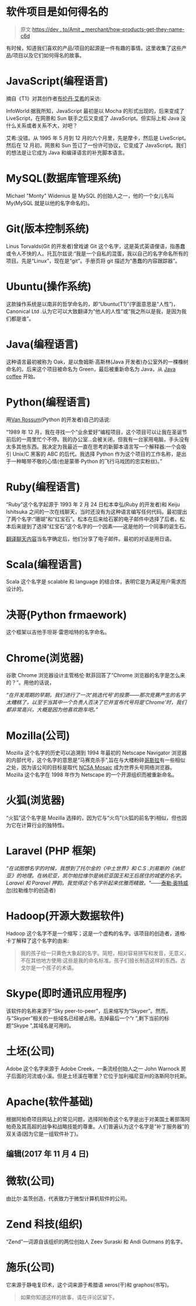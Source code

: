 # 软件项目是如何得名的

> 原文:[https://dev . to/Amit _ merchant/how-products-get-they-name-c6d](https://dev.to/amit_merchant/how-products-got-their-name-c6d)

有时候，知道我们喜欢的产品/项目的起源是一件有趣的事情。这里收集了这些产品/项目以及它们如何得名的故事。

# [](#javascript-programming-language)JavaScript(编程语言)

摘自《T1》对其创作者[布伦丹·艾希](http://en.wikipedia.org/wiki/Brendan_Eich)的采访:

InfoWorld:据我所知，JavaScript 最初是以 Mocha 的形式出现的，后来变成了 LiveScript，在网景和 Sun 联手之后又变成了 JavaScript。但实际上和 Java 没什么关系或者关系不大，对吧？

艾希:没错。从 1995 年 5 月到 12 月的六个月里，先是摩卡，然后是 LiveScript。然后在 12 月初，网景和 Sun 签订了一份许可协议，它变成了 JavaScript。我们的想法是让它成为 Java 和编译语言的补充脚本语言。

# [](#mysql-database-management-system)MySQL(数据库管理系统)

Michael "Monty" Widenius 是 MySQL 的创始人之一，他的一个女儿名叫 My(MySQL 就是以他的名字命名的)。

# [](#git-version-control-system)Git(版本控制系统)

Linus Torvalds(Git 的开发者)曾戏谑 Git 这个名字，这是英式英语俚语，指愚蠢或令人不快的人。托瓦尔兹说:“我是一个自私的混蛋，我以自己的名字命名所有的项目。先是“Linux”，现在是“git”。手册页将 git 描述为“愚蠢的内容跟踪器”。

# [](#ubuntu-operating-system)Ubuntu(操作系统)

这款操作系统是以南非的哲学命名的，即“Ubuntu(T1)”(字面意思是“人性”)，Canonical Ltd .认为它可以大致翻译为“他人的人性”或“我之所以是我，是因为我们都是谁”。

# [](#java-programming-language)Java(编程语言)

这种语言最初被称为 Oak，是以詹姆斯·高斯林(Java 开发者)办公室外的一棵橡树命名的。后来这个项目被命名为 Green，最后被重新命名为 Java，从 [Java coffee](https://en.wikipedia.org/wiki/Java_coffee) 开始。

# [](#python-programming-language)Python(编程语言)

用[Van Rossum](https://en.wikipedia.org/wiki/Guido_van_Rossum)(Python 的开发者)自己的话说:

“1989 年 12 月，我在寻找一个“业余爱好”编程项目，这个项目可以让我在圣诞节前后的一周里忙个不停。我的办公室...会被关闭，但我有一台家用电脑，手头没有太多其他东西。我决定为我最近一直在思考的新脚本语言写一个解释器:一个会吸引 Unix/C 黑客的 ABC 的后代。我选择 Python 作为这个项目的工作名称，是出于一种略带不敬的心情(也是蒙蒂·Python 的飞行马戏团的忠实粉丝)。”

# [](#ruby-programming-language)Ruby(编程语言)

“Ruby”这个名字起源于 1993 年 2 月 24 日松本幸弘(Ruby 的开发者)和 Keiju Ishitsuka 之间的一次在线聊天，当时还没有为这种语言编写任何代码。最初提出了两个名字:“珊瑚”和“红宝石”。松本在后来给石冢的电子邮件中选择了后者。松本后来提到了选择“红宝石”这个名字的一个因素——这是他的一个同事的诞生石。

[翻译聊天内容](http://blade.nagaokaut.ac.jp/cgi-bin/scat.rb/ruby/ruby-talk/88819)当名字确定后，他们分享了电子邮件。最初的对话是用日语。

# [](#scala-programming-language)Scala(编程语言)

Scala 这个名字是 scalable 和 language 的结合体，表明它是为满足用户需求而设计的。

# [](#django-python-frmaework)决哥(Python frmaework)

这个框架以吉他手坦哥·雷恩哈特的名字命名。

# [](#chrome-browser)Chrome(浏览器)

谷歌 Chrome 浏览器设计主管格伦·默菲回答了“Chrome 浏览器的名字是怎么来的？”。用他的话说，

*“在开发周期的早期，我们进行了一次‘挑选代号’的投票——那次竞赛产生的名字太糟糕了，以至于当其中一个负责人否决了它并宣布代号将是‘Chrome’时，我们都非常高兴，大概是因为他喜欢跑车吧。”*

# [](#mozilla-company)Mozilla(公司)

Mozilla 这个名字的历史可以追溯到 1994 年最初的 Netscape Navigator 浏览器的内部代号，这个名字的意思是“马赛克杀手”,旨在与大楼粉碎[哥斯拉](https://en.wikipedia.org/wiki/Godzilla)有一些相似之处，因为该公司的目标是取代 [NCSA Mosaic](https://en.wikipedia.org/wiki/Mosaic_(web_browser)) 成为世界头号网络浏览器。Mozilla 这个名字在 1998 年作为 Netscape 的一个开源组织而被重新命名。

# [](#firefox-browser)火狐(浏览器)

“火狐”这个名字是 Mozilla 选择的，因为它与“火鸟”(火狐的前名字)相似，但也因为它在计算行业的独特性。

# [](#laravel-php-framework)Laravel (PHP 框架)

*“在试图想名字的时候，我想到了托尔金的《中土世界》和 C.S .刘易斯的《纳尼亚》的地理。在纳尼亚，凯尔帕拉维尔是纳尼亚国王和王后居住的城堡的名字。Laravel 和 Paravel 押韵。我觉得这个名字听起来优雅而精致。"*——[泰勒·奥特威尔](https://twitter.com/taylorotwell)(拉勒维尔的创造者)

# [](#hadoop-open-source-big-data-software)Hadoop(开源大数据软件)

Hadoop 这个名字不是一个缩写；这是一个虚构的名字。该项目的创造者，道格·卡丁解释了这个名字的由来:

> 我的孩子给一只黄色大象起的名字。简短，相对容易拼写和发音，无意义，不在其他地方使用:这些是我的命名标准。孩子们擅长制造这样的东西。古戈尔是一个孩子的术语。

# [](#skype-instant-messaging-app)Skype(即时通讯应用程序)

该软件的名称来源于“Sky peer-to-peer”，后来缩写为“Skyper”。然而，与“Skyper”相关的一些域名已经被占用。去掉最后一个“r ”,剩下当前的标题“Skype ”,其域名是可用的。

# [](#adobe-company)土坯(公司)

Adobe 这个名字来源于 Adobe Creek，一条流经创始人之一 John Warnock 房子后面的河流或小溪。但是土坯溪在哪里？它位于加利福尼亚州的洛斯阿尔托斯。

# [](#apache-software-foundation)Apache(软件基础)

根据阿帕奇项目网站上的常见问题，选择阿帕奇这个名字是出于对美国土著部落阿帕奇及其高超的战争和战略技能的尊重。人们普遍认为这个名字是“补丁服务器”的双关语(因为它是一组软件补丁)。

## [](#edit-4th-nov-2017)编辑(2017 年 11 月 4 日)

# [](#microsoft-company)微软(公司)

由比尔·盖茨创造，代表致力于微型计算机软件的公司。

# [](#zend-technologies%E2%80%8Aorganisation)Zend 科技(组织)

“Zend”一词源自该组织的两位创始人 Zeev Suraski 和 Andi Gutmans 的名字。

# [](#xerox-company)施乐(公司)

它来源于静电复印术，这个词来源于希腊语 xeros(干)和 graphos(书写)。

> 如果你知道这样的故事，请在评论区留下。